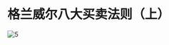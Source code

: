 # 格兰威尔八大买卖法则（上）

![5](https://apicdn.app.gtja.com/baishitong/ZXZX/202203/fwb_images/7720a18e5b5740e8a91e8990b84e0f23.jpg)
